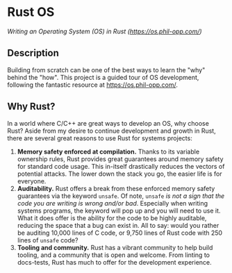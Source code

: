 # Rust OS
*Writing an Operating System (OS) in Rust (https://os.phil-opp.com/)*

## Description
Building from scratch can be one of the best ways to learn the "why" behind the "how". This project is a guided tour of OS development, following the fantastic resource at https://os.phil-opp.com/. 

## Why Rust?
In a world where C/C++ are great ways to develop an OS, why choose Rust? Aside from my desire to continue development and growth in Rust, there are several great reasons to use Rust for systems projects:
1. **Memory safety enforced at compilation.** Thanks to its variable ownership rules, Rust provides great guarantees around memory safety for standard code usage. This in-itself drastically reduces the vectors of potential attacks. The lower down the stack you go, the easier life is for everyone. 
2. **Auditability.** Rust offers a break from these enforced memory safety guarantees via the keyword `unsafe`. Of note, `unsafe` *is not a sign that the code you are writing is wrong and/or bad*. Especially when writing systems programs, the keyword will pop up and you will need to use it. What it does offer is the ability for the code to be highly auditable, reducing the space that a bug can exist in. All to say: would you rather be auditing 10,000 lines of C code, or 9,750 lines of Rust code with 250 lines of `unsafe` code?
3. **Tooling and community.** Rust has a vibrant community to help build tooling, and a community that is open and welcome. From linting to docs-tests, Rust has much to offer for the development experience.
